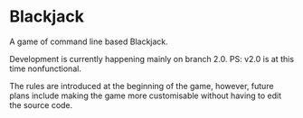 # Blackjack
A game of command line based Blackjack.

Development is currently happening mainly on branch 2.0.
PS: v2.0 is at this time nonfunctional.

The rules are introduced at the beginning of the game, however, future plans include making the game more customisable without having to edit the source code.
